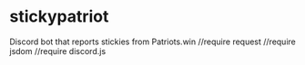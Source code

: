 # stickypatriot

Discord bot that reports stickies from Patriots.win
//require request
//require jsdom
//require discord.js
